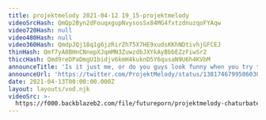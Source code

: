 ```yaml
---
title: projektmelody 2021-04-12 19_15-projektmelody
videoSrcHash: QmQp2Byn2dFouqxgupNvysosSx84MG4fxtzdnuzqoFYAqw
video720Hash: null
video480Hash: null
video360Hash: QmdpJQj18q1g6jzRirZhT5X7HE9xudsKKhNDtivhjGFCEJ
thinHash: Qmf7yA8BHnCNnepXJqmMN3ZuwzdbJXYkAyBbbEZzFiwSr2
thiccHash: Qmd9reDPaDmgU1bidjv6kmH4kuknD5Y6qusaN9U6h4KVbM
announceTitle: 'Is it just me, or do you guys look funny when you try to smile for a photo'
announceUrl: 'https://twitter.com/ProjektMelody/status/1381746799506030593'
date: 2021-04-13T00:00:00.000Z
layout: layouts/vod.njk
videoSrc: >-
  https://f000.backblazeb2.com/file/futureporn/projektmelody-chaturbate-2021-04-13.mp4
---
```


